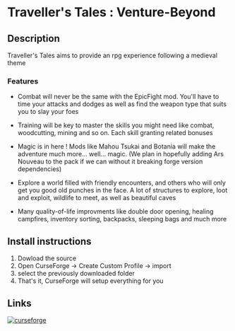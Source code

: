 # Traveller's Tales : Venture-Beyond

## Description

Traveller's Tales aims to provide an rpg experience following a medieval theme

### Features

- Combat will never be the same with the EpicFight mod. You'll have to time your attacks and dodges as well as find the weapon type that suits you to slay your foes

- Training will be key to master the skills you might need like combat, woodcutting, mining and so on. Each skill granting related bonuses

- Magic is in here ! Mods like Mahou Tsukai and Botania will make the adventure much more... well... magic. (We plan in hopefully adding Ars Nouveau to the pack if we can without it breaking forge version dependencies)

- Explore a world filled with friendly encounters, and others who will only get you good old punches in the face. A lot of structures to explore, loot and exploit, wildlife to meet, as well as beautiful caves

- Many quality-of-life improvments like double door opening, healing campfires, inventory sorting, backpacks, sleeping bags and much more

## Install instructions

1. Dowload the source
2. Open CurseForge -> Create Custom Profile -> import
3. select the previously downloaded folder
4. That's it, CurseForge will setup everything for you

## Links

[![curseforge](https://img.shields.io/badge/curseforge-143?style=for-the-badge&logo=curseforge&logoColor=black&color=black&labelColor=orange&link=https://www.curseforge.com/minecraft/modpacks/travellers-tales-venture-beyond)](https://www.curseforge.com/minecraft/modpacks/travellers-tales-venture-beyond)
